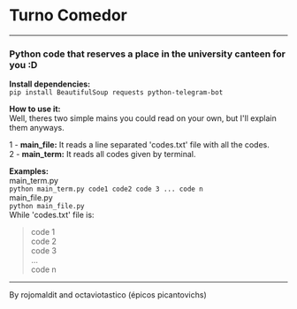 # Turno Comedor    

---    

### **Python code that reserves a place in the university canteen for you :D**    

**Install dependencies:**    
`pip install BeautifulSoup requests python-telegram-bot`    

**How to use it:**    
Well, theres two simple mains you could read on your own, but I'll explain them anyways.    

1 - **main_file:** It reads a line separated 'codes.txt' file with all the codes.    
2 - **main_term:** It reads all codes given by terminal.    

**Examples:**    
main_term.py    
`python main_term.py code1 code2 code 3 ... code n`    
main_file.py    
`python main_file.py`    
While 'codes.txt' file is:    
>code 1    
>code 2    
>code 3    
>...    
>code n    

---    

By rojomaldit and octaviotastico (épicos picantovichs)    